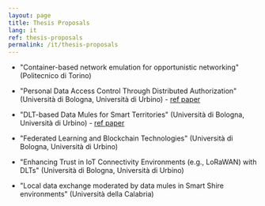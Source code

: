 ```yaml
---
layout: page
title: Thesis Proposals
lang: it
ref: thesis-proposals
permalink: /it/thesis-proposals
---
```


- "Container-based network emulation for opportunistic
networking" (Politecnico di Torino)

- "Personal Data Access Control Through Distributed Authorization" (Università di Bologna, Università di Urbino) - [ref paper](https://trebuchet.public.springernature.app/get_content/49757dae-2226-4511-beae-4aa2a8e97c80)

- "DLT-based Data Mules for Smart Territories" (Università di Bologna, Università di Urbino) - [ref paper](https://dl.acm.org/doi/10.1145/3587696)

- "Federated Learning and Blockchain Technologies" (Università di Bologna, Università di Urbino)

- "Enhancing Trust in IoT Connectivity Environments (e.g., LoRaWAN) with DLTs" (Università di Bologna, Università di Urbino)

- "Local data exchange moderated by data mules in Smart Shire environments" (Università della Calabria) 
